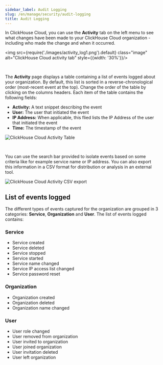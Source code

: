 ```yaml
---
sidebar_label: Audit Logging
slug: /en/manage/security/audit-logging
title: Audit Logging
---
```


In ClickHouse Cloud, you can use the **Activity** tab on the left menu to see what changes have been made to your ClickHouse Cloud organization - including who made the change and when it occurred.

<img src={require('./images/activity_log1.png').default} class="image" alt="ClickHouse Cloud activity tab" style={{width: '30%'}}/>

<br/>

The **Activity** page displays a table containing a list of events logged about your organization. By default, this list is sorted in a reverse-chronological order (most-recent event at the top). Change the order of the table by clicking on the columns headers. Each item of the table contains the following fields:


- **Activity:** A text snippet describing the event
- **User:** The user that initiated the event
- **IP Address:** When applicable, this flied lists the IP Address of the user that initiated the event
- **Time:** The timestamp of the event

![ClickHouse Cloud Activity Table](./images/activity_log2.png)

<br/>

You can use the search bar provided to isolate events based on some criteria like for example service name or IP address. You can also export this information in a CSV format for distribution or analysis in an external tool.

<div class="eighty-percent">

![ClickHouse Cloud Activity CSV export](./images/activity_log3.png)
</div>

## List of events logged

The different types of events captured for the organization are grouped in 3 categories: **Service**, **Organization** and **User**. The list of events logged contains:

### Service

- Service created
- Service deleted
- Service stopped
- Service started
- Service name changed
- Service IP access list changed
- Service password reset

### Organization

- Organization created
- Organization deleted
- Organization name changed

### User

- User role changed
- User removed from organization
- User invited to organization
- User joined organization
- User invitation deleted
- User left organization
